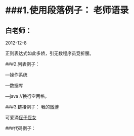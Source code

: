 ###1.使用段落例子：
老师语录
=============
白老师：
------------
2012-12-8

正则表达式如此多娇，引无数程序员竞折腰。

 
###2.列表例子：

—操作系统

—数据库

—java         //换行空两格。

###3.链接例子：
我的[微博](http://weibo.com/2794272534/profile)

可爱滴[侄子侄女](C:\Users\dell\Pictures\动漫&其它)



###代码例子：



